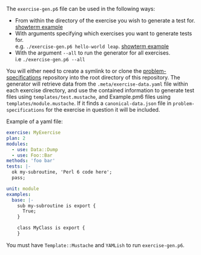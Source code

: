 The `exercise-gen.p6` file can be used in the following ways:
* From within the directory of the exercise you wish to generate a test for. [showterm example](http://showterm.io/cc7ddb7b23bb73e784d7d)
* With arguments specifying which exercises you want to generate tests for.  
  e.g. `./exercise-gen.p6 hello-world leap`. [showterm example](http://showterm.io/54d5cf196eb45a0e40640)
* With the argument `--all` to run the generator for all exercises.  
  i.e `./exercise-gen.p6 --all`

You will either need to create a symlink to or clone the
[problem-specifications](https://github.com/exercism/problem-specifications) repository
into the root directory of this repository.
The generator will retrieve data from the `.meta/exercise-data.yaml` file within
each exercise directory, and use the contained information to generate
test files using `templates/test.mustache`, and Example.pm6 files using
`templates/module.mustache`. If it finds a `canonical-data.json` file in
`problem-specifications` for the exercise in question it will be included.

Example of a yaml file:
```yaml
exercise: MyExercise
plan: 2
modules:
  - use: Data::Dump
  - use: Foo::Bar
methods: 'foo bar'
tests: |-
  ok my-subroutine, 'Perl 6 code here';
  pass;

unit: module
examples:
  base: |-
    sub my-subroutine is export {
      True;
    }

    class MyClass is export {
    }
```

You must have `Template::Mustache` and `YAMLish` to run `exercise-gen.p6`.
